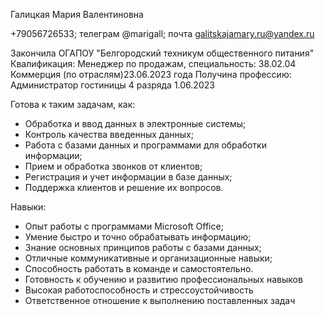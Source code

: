 Галицкая Мария Валентиновна

+79056726533; телеграм @marigall; почта galitskajamary.ru@yandex.ru

Закончила ОГАПОУ "Белгородский техникум общественного питания"
Квалификация: Менеджер по продажам, специальность: 38.02.04 Коммерция (по отраслям)23.06.2023 года
Получина профессию: Администратор гостиницы 4 разряда 1.06.2023

Готова к таким задачам, как:
- Обработка и ввод данных в электронные системы;
- Контроль качества введенных данных;
- Работа с базами данных и программами для обработки информации;
- Прием и обработка звонков от клиентов;
- Регистрация и учет информации в базе данных;
- Поддержка клиентов и решение их вопросов.
  
Навыки:
- Опыт работы с программами Microsoft Office;
- Умение быстро и точно обрабатывать информацию;
- Знание основных принципов работы с базами данных;
- Отличные коммуникативные и организационные навыки;
- Способность работать в команде и самостоятельно.
- Готовность к обучению и развитию профессиональных навыков
- Высокая работоспособность и стрессоустойчивость
- Ответственное отношение к выполнению поставленных задач

<!---
Marigall/Marigall is a ✨ special ✨ repository because its `README.md` (this file) appears on your GitHub profile.
You can click the Preview link to take a look at your changes.
--->

